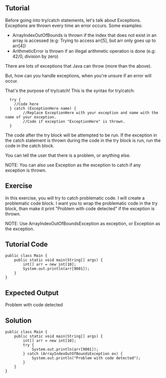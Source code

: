 Tutorial
--------

Before going into try/catch statements, let's talk about Exceptions. Exceptions are thrown every time an error occurs. Some examples:
* ArrayIndexOutOfBounds is thrown if the index that does not exist in an array is accessed (e.g: Trying to access arr[5],
but arr only goes up to arr[4])
* ArithmeticError is thrown if an illegal arithmetic operation is done (e.g: 42/0, division by zero)

There are lots of exceptions that Java can throw (more than the above).

But, how can you handle exceptions, when you're unsure if an error will occur.

That's the purpose of try/catch! This is the syntax for try/catch:

            
      try {
        //Code here
      } catch (ExceptionHere name) {
            //Replace ExceptionHere with your exception and name with the name of your exception.
            //Code if exception "ExceptionHere" is thrown.
      }
    
    
The code after the try block will be attempted to be run. If the exception in the catch statement is thrown during the
code in the try block is run, run the code in the catch block.

You can tell the user that there is a problem, or anything else.

NOTE: You can also use Exception as the exception to catch if any exception is thrown.

Exercise
--------
In this exercise, you will try to catch problematic code. I will create a problematic code block. I want you
to wrap the problematic code in the try block, than make it print "Problem with code detected" if the exception is
thrown.

NOTE: Use ArrayIndexOutOfBoundsException as exception, or Exception as the exception.

Tutorial Code
-------------
    public class Main {
        public static void main(String[] args) {
            int[] arr = new int[10];
            System.out.println(arr[9001]);
        }
    }
Expected Output
---------------
Problem with code detected

Solution
--------
    public class Main {
        public static void main(String[] args) {
            int[] arr = new int[10];
            try {
                System.out.println(arr[9001]);
            } catch (ArrayIndexOutOfBoundsException ex) {
                System.out.println("Problem with code detected");
            }
        }
    }
